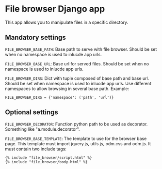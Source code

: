 # File browser Django app

This app allows you to manipulate files in a specific directory.


## Mandatory settings

``FILE_BROWSER_BASE_PATH``:
Base path to serve with file browser.
Should be set when no namespace is used to inlucde app urls.

``FILE_BROWSER_BASE_URL``:
Base url for served files.
Should be set when no namespace is used to inlucde app urls.

``FILE_BROWSER_DIRS``:
Dict with tuple composed of base path and base url.
Should be set when namespace is used to inlucde app urls.
Use different namespaces to allow browsing in several base path.
Example:

    FILE_BROWSER_DIRS = {'namespace': ('path', 'url')}



## Optional settings

``FILE_BROWSER_DECORATOR``:
Function python path to be used as decorator.
Something like "a.module.decorator".

``FILE_BROWSER_BASE_TEMPLATE``:
The template to use for the browser base page.
This template must import jquery.js, utils.js, odm.css and odm.js.
It must contain two include tags:

    {% include "file_browser/script.html" %}
    {% include "file_browser/body.html" %}
